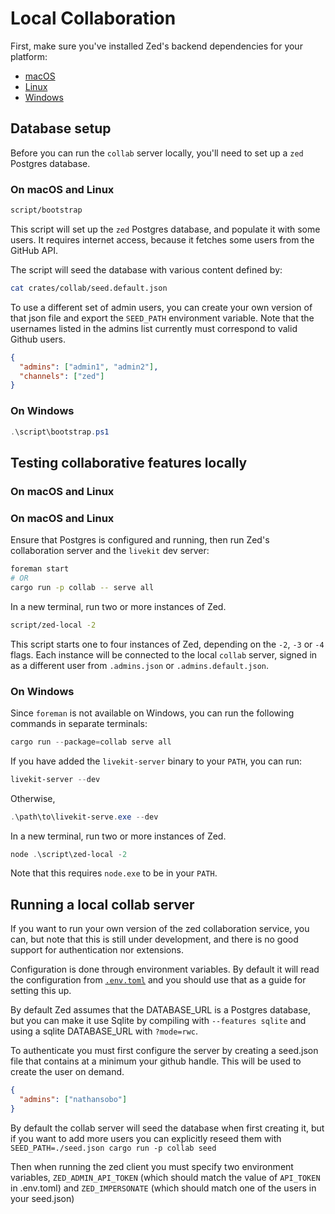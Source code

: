 # Local Collaboration

First, make sure you've installed Zed's backend dependencies for your platform:

- [macOS](./macos.md#backend-dependencies)
- [Linux](./linux.md#backend-dependencies)
- [Windows](./windows.md#backend-dependencies)

## Database setup

Before you can run the `collab` server locally, you'll need to set up a `zed` Postgres database.

### On macOS and Linux

```sh
script/bootstrap
```

This script will set up the `zed` Postgres database, and populate it with some users. It requires internet access, because it fetches some users from the GitHub API.

The script will seed the database with various content defined by:

```sh
cat crates/collab/seed.default.json
```

To use a different set of admin users, you can create your own version of that json file and export the `SEED_PATH` environment variable. Note that the usernames listed in the admins list currently must correspond to valid Github users.

```json
{
  "admins": ["admin1", "admin2"],
  "channels": ["zed"]
}
```

### On Windows

```powershell
.\script\bootstrap.ps1
```

## Testing collaborative features locally

### On macOS and Linux

### On macOS and Linux

Ensure that Postgres is configured and running, then run Zed's collaboration server and the `livekit` dev server:

```sh
foreman start
# OR
cargo run -p collab -- serve all
```

In a new terminal, run two or more instances of Zed.

```sh
script/zed-local -2
```

This script starts one to four instances of Zed, depending on the `-2`, `-3` or `-4` flags. Each instance will be connected to the local `collab` server, signed in as a different user from `.admins.json` or `.admins.default.json`.

### On Windows

Since `foreman` is not available on Windows, you can run the following commands in separate terminals:

```powershell
cargo run --package=collab serve all
```

If you have added the `livekit-server` binary to your `PATH`, you can run:

```powershell
livekit-server --dev
```

Otherwise,

```powershell
.\path\to\livekit-serve.exe --dev
```

In a new terminal, run two or more instances of Zed.

```powershell
node .\script\zed-local -2
```

Note that this requires `node.exe` to be in your `PATH`.

## Running a local collab server

If you want to run your own version of the zed collaboration service, you can, but note that this is still under development, and there is no good support for authentication nor extensions.

Configuration is done through environment variables. By default it will read the configuration from [`.env.toml`](https://github.com/zed-industries/zed/blob/main/crates/collab/.env.toml) and you should use that as a guide for setting this up.

By default Zed assumes that the DATABASE_URL is a Postgres database, but you can make it use Sqlite by compiling with `--features sqlite` and using a sqlite DATABASE_URL with `?mode=rwc`.

To authenticate you must first configure the server by creating a seed.json file that contains at a minimum your github handle. This will be used to create the user on demand.

```json
{
  "admins": ["nathansobo"]
}
```

By default the collab server will seed the database when first creating it, but if you want to add more users you can explicitly reseed them with `SEED_PATH=./seed.json cargo run -p collab seed`

Then when running the zed client you must specify two environment variables, `ZED_ADMIN_API_TOKEN` (which should match the value of `API_TOKEN` in .env.toml) and `ZED_IMPERSONATE` (which should match one of the users in your seed.json)
